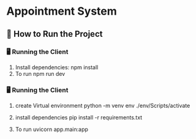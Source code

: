 # Appointment System

## 🚀 How to Run the Project

### 🖥️ Running the Client

1. Install dependencies:
   npm install
2. To run
   npm run dev

### 🖥️ Running the Client

1. create Virtual environment
   python -m venv env
   ./env/Scripts/activate

2. install dependencies
   pip install -r requirements.txt
3. To run
   uvicorn app.main:app
